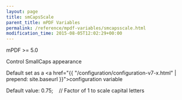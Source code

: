 ```yaml
---
layout: page
title: smCapsScale
parent_title: mPDF Variables
permalink: /reference/mpdf-variables/smcapsscale.html
modification_time: 2015-08-05T12:02:29+00:00
---
```


mPDF >= 5.0

Control SmallCaps appearance

Default set as a <a href="{{ "/configuration/configuration-v7-x.html" | prepend: site.baseurl }}">configuration variable</a>

Default value: 0.75;    // Factor of 1 to scale capital letters

